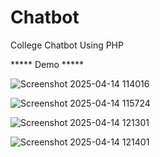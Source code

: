 # Chatbot
College Chatbot Using PHP

***** Demo *****

![Screenshot 2025-04-14 114016](https://github.com/user-attachments/assets/795e37c5-5eab-4121-a09e-c3d24b634d41)

![Screenshot 2025-04-14 115724](https://github.com/user-attachments/assets/15b5ea41-a2c9-453d-bbce-204a2f50323c)

![Screenshot 2025-04-14 121301](https://github.com/user-attachments/assets/b497c3cd-5d76-4b01-b9af-6da915eafd8e)

![Screenshot 2025-04-14 121401](https://github.com/user-attachments/assets/28ebdffb-2249-4730-b4a8-ed44e431c0c7)



